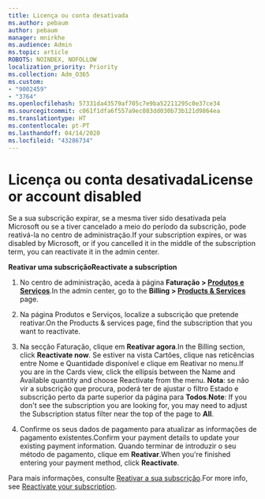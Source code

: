 ```yaml
---
title: Licença ou conta desativada
ms.author: pebaum
author: pebaum
manager: mnirkhe
ms.audience: Admin
ms.topic: article
ROBOTS: NOINDEX, NOFOLLOW
localization_priority: Priority
ms.collection: Adm_O365
ms.custom:
- "9002459"
- "3764"
ms.openlocfilehash: 57331da43579af705c7e9ba52211295c0e37ce34
ms.sourcegitcommit: c061f1dfa6f557a9ec083dd030b73b121d9864ea
ms.translationtype: HT
ms.contentlocale: pt-PT
ms.lasthandoff: 04/14/2020
ms.locfileid: "43286734"
---
```

# <a name="license-or-account-disabled"></a><span data-ttu-id="3b4b9-102">Licença ou conta desativada</span><span class="sxs-lookup"><span data-stu-id="3b4b9-102">License or account disabled</span></span>

<span data-ttu-id="3b4b9-103">Se a sua subscrição expirar, se a mesma tiver sido desativada pela Microsoft ou se a tiver cancelado a meio do período da subscrição, pode reativá-la no centro de administração.</span><span class="sxs-lookup"><span data-stu-id="3b4b9-103">If your subscription expires, or was disabled by Microsoft, or if you cancelled it in the middle of the subscription term, you can reactivate it in the admin center.</span></span>

<span data-ttu-id="3b4b9-104">**Reativar uma subscrição**</span><span class="sxs-lookup"><span data-stu-id="3b4b9-104">**Reactivate a subscription**</span></span>

1. <span data-ttu-id="3b4b9-105">No centro de administração, aceda à página **Faturação > [ Produtos e Serviços](https://go.microsoft.com/fwlink/p/?linkid=842054)**.</span><span class="sxs-lookup"><span data-stu-id="3b4b9-105">In the admin center, go to the **Billing > [Products & Services](https://go.microsoft.com/fwlink/p/?linkid=842054)** page.</span></span>

2. <span data-ttu-id="3b4b9-106">Na página Produtos e Serviços, localize a subscrição que pretende reativar.</span><span class="sxs-lookup"><span data-stu-id="3b4b9-106">On the Products & services page, find the subscription that you want to reactivate.</span></span>

3. <span data-ttu-id="3b4b9-107">Na secção Faturação, clique em **Reativar agora**.</span><span class="sxs-lookup"><span data-stu-id="3b4b9-107">In the Billing section, click **Reactivate now**.</span></span>  <span data-ttu-id="3b4b9-108">Se estiver na vista Cartões, clique nas reticências entre Nome e Quantidade disponível e clique em Reativar no menu.</span><span class="sxs-lookup"><span data-stu-id="3b4b9-108">If you are in the Cards view, click the ellipsis between the Name and Available quantity and choose Reactivate from the menu.</span></span> <span data-ttu-id="3b4b9-109">**Nota**: se não vir a subscrição que procura, poderá ter de ajustar o filtro Estado e subscrição perto da parte superior da página para **Todos**.</span><span class="sxs-lookup"><span data-stu-id="3b4b9-109">**Note**: If you don't see the subscription you are looking for, you may need to adjust the Subscription status filter near the top of the page to **All**.</span></span>

4. <span data-ttu-id="3b4b9-110">Confirme os seus dados de pagamento para atualizar as informações de pagamento existentes.</span><span class="sxs-lookup"><span data-stu-id="3b4b9-110">Confirm your payment details to update your existing payment information.</span></span> <span data-ttu-id="3b4b9-111">Quando terminar de introduzir o seu método de pagamento, clique em **Reativar**.</span><span class="sxs-lookup"><span data-stu-id="3b4b9-111">When you're finished entering your payment method, click **Reactivate**.</span></span>

<span data-ttu-id="3b4b9-112">Para mais informações, consulte [Reativar a sua subscrição](https://docs.microsoft.com/office365/admin/subscriptions-and-billing/reactivate-your-subscription).</span><span class="sxs-lookup"><span data-stu-id="3b4b9-112">For more info, see [Reactivate your subscription](https://docs.microsoft.com/office365/admin/subscriptions-and-billing/reactivate-your-subscription).</span></span> 

